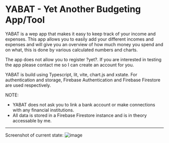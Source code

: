 # YABAT - Yet Another Budgeting App/Tool

YABAT is a wep app that makes it easy to keep track of your income and expenses. This app allows you to easily add your different incomes and expenses and will give you an overview of how much money you spend and on what, this is done by various calculated numbers and charts.

The app does not allow you to register ?yet?. If you are interested in testing the app please contact me so I can create an account for you.

YABAT is build using Typescript, lit, vite, chart.js and xstate. For authentication and storage, Firebase Authentication and Firebase Firestore are used respectively.

NOTE:
- YABAT does not ask you to link a bank account or make connections with any financial institutions.
- All data is stored in a Firebase Firestore instance and is in theory accessable by me.

---

Screenshot of current state:
![image](https://user-images.githubusercontent.com/38424924/188321293-35063771-8085-43f0-867e-08b12b11fc6c.png)
